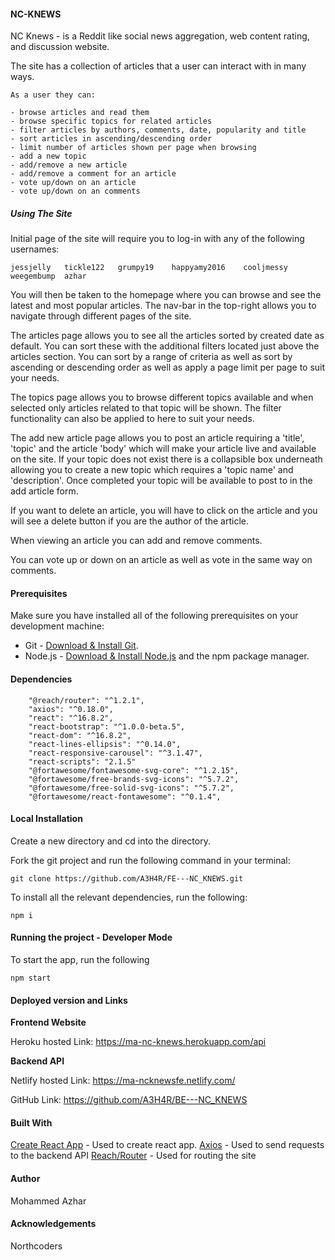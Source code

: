 #### **NC-KNEWS**

NC Knews -  is a Reddit like social news aggregation, web content rating, and discussion website.

The site has a collection of articles that a user can interact with in many ways.

```
As a user they can:

- browse articles and read them
- browse specific topics for related articles
- filter articles by authors, comments, date, popularity and title
- sort articles in ascending/descending order
- limit number of articles shown per page when browsing
- add a new topic
- add/remove a new article
- add/remove a comment for an article
- vote up/down on an article
- vote up/down on an comments
```



##### **Using The Site**

Initial page of the site will require you to log-in with any of the following usernames:

```
jessjelly	tickle122 	grumpy19 	happyamy2016 	cooljmessy 	weegembump	azhar
```

You will then be taken to the homepage where you can browse and see the latest and most popular articles. The nav-bar in the top-right allows you to navigate through different pages of the site.

The articles page allows you to see all the articles sorted by created date as default. You can sort these with the additional filters located just above the articles section. You can sort by a range of criteria as well as sort by ascending or descending order as well as apply a page limit per page to suit your needs.

The topics page allows you to browse different topics available and when selected only articles related to that topic will be shown. The filter functionality can also be applied to here to suit your needs.

The add new article page allows you to post an article requiring a 'title', 'topic' and the article 'body' which will make your article live and available on the site. If your topic does not exist there is a collapsible box underneath allowing you to create a new topic which requires a 'topic name' and 'description'. Once completed your topic will be available to post to in the add article form. 

If you want to delete an article, you will have to click on the article and you will see a delete button if you are the author of the article.

When viewing an article you can add and remove comments.

You can vote up or down on an article as well as vote in the same way on comments.

#### **Prerequisites**

Make sure you have installed all of the following prerequisites on your development machine:

- Git - [Download & Install Git](https://git-scm.com/downloads). 
- Node.js - [Download & Install Node.js](https://nodejs.org/en/download/) and the npm package manager.

#### **Dependencies**

```
    "@reach/router": "^1.2.1",
    "axios": "^0.18.0",
    "react": "^16.8.2",
    "react-bootstrap": "^1.0.0-beta.5",
    "react-dom": "^16.8.2",
    "react-lines-ellipsis": "^0.14.0",
    "react-responsive-carousel": "^3.1.47",
    "react-scripts": "2.1.5"
    "@fortawesome/fontawesome-svg-core": "^1.2.15",
    "@fortawesome/free-brands-svg-icons": "^5.7.2",
    "@fortawesome/free-solid-svg-icons": "^5.7.2",
    "@fortawesome/react-fontawesome": "^0.1.4",
```



#### Local Installation

Create a new directory and cd into the directory.

Fork the git project and run the following command in your terminal:

```
git clone https://github.com/A3H4R/FE---NC_KNEWS.git
```

To install all the relevant dependencies, run the following:

```
npm i
```



#### Running the project - Developer Mode

To start the app, run the following

```
npm start
```



#### **Deployed version and Links**

**Frontend Website**

Heroku hosted Link:  <https://ma-nc-knews.herokuapp.com/api>



**Backend API**

Netlify hosted Link: <https://ma-ncknewsfe.netlify.com/>

GitHub Link:  <https://github.com/A3H4R/BE---NC_KNEWS>



#### **Built With**

[Create React App](https://github.com/facebook/create-react-app) - Used to create react app. 
[Axios](https://www.npmjs.com/package/axios) - Used to send requests to the backend API 
[Reach/Router](https://github.com/reach/router) - Used for routing the site



#### **Author**

Mohammed Azhar



#### **Acknowledgements**

Northcoders